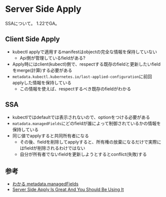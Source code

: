 # Server Side Apply

SSAについて。
1.22でGA。

## Client Side Apply

* kubectl applyで適用するmanifestはobjectの完全な情報を保持していない
  * Api側が管理しているfieldがある?
* Apply時にはclient(kubectl)側で、respectする既存のfieldと更新したいfieldをmerge(計算)する必要がある
* `metadata.kubectl.kubernetes.io/last-applied-configuration`に前回applyした情報を保持している
  * この情報を使えば、respectするべき既存のfieldがわかる


## SSA

* kubectlではdefaultでは表示されないので、optionをつける必要がある
* `matadata.managedFields`にどのfieldが誰によって制御されているかの情報を保持している
* 同じ値でapplyすると共同所有者になる
  * その後、fieldを削除してapplyすると、所有権の放棄になるだけで実際にはfieldが削除されるわけではない
  * 自分が所有者でないfieldを更新しようとするとconflict(失敗)する



## 参考

* [わかる metadata.managedFields](https://www.slideshare.net/slideshow/metadatamanagedfields-kubernetes-meetup-tokyo-48-251269647/251269647#2)
* [Server Side Apply Is Great And You Should Be Using It](https://kubernetes.io/blog/2022/10/20/advanced-server-side-apply/)
